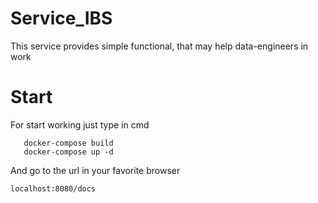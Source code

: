 # Service_IBS

This service provides simple functional, that may help data-engineers in work

# Start

For start working just type in cmd

       docker-compose build
       docker-compose up -d
      
And go to the url in your favorite browser 

    localhost:8080/docs
